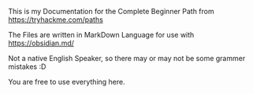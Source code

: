 This is my Documentation for the Complete Beginner Path from https://tryhackme.com/paths

The Files are written in MarkDown Language for use with https://obsidian.md/

Not a native English Speaker, so there may or may not be some grammer mistakes :D

You are free to use everything here.